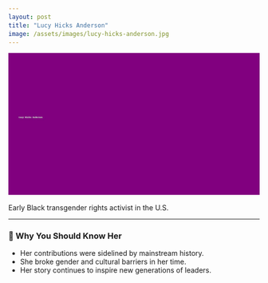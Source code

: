 ```yaml
---
layout: post
title: "Lucy Hicks Anderson"
image: /assets/images/lucy-hicks-anderson.jpg
---
```


![Lucy Hicks Anderson](/assets/images/lucy-hicks-anderson.jpg)

Early Black transgender rights activist in the U.S.

---

### 🌟 Why You Should Know Her

- Her contributions were sidelined by mainstream history.
- She broke gender and cultural barriers in her time.
- Her story continues to inspire new generations of leaders.

